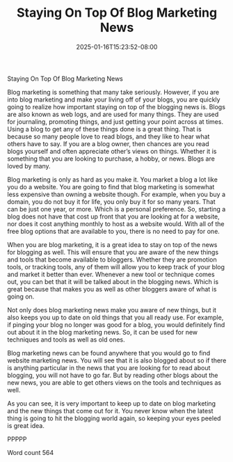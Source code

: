 ﻿---
title: "Staying On Top Of Blog Marketing News"
date: 2025-01-16T15:23:52-08:00
description: "TXT Tips for Web Success"
featured_image: "/images/TXT.jpg"
tags: ["TXT"]
---

Staying On Top Of Blog Marketing News

Blog marketing is something that many take seriously. However, if you are into blog marketing and make your living off of your blogs, you are quickly going to realize how important staying on top of the blogging news is. Blogs are also known as web logs, and are used for many things. They are used for journaling, promoting things, and just getting your point across at times. Using a blog to get any of these things done is a great thing. That is because so many people love to read blogs, and they like to hear what others have to say. If you are a blog owner, then chances are you read blogs yourself and often appreciate other’s views on things. Whether it is something that you are looking to purchase, a hobby, or news. Blogs are loved by many.

Blog marketing is only as hard as you make it. You market a blog a lot like you do a website. You are going to find that blog marketing is somewhat less expensive than owning a website though. For example, when you buy a domain, you do not buy it for life, you only buy it for so many years. That can be just one year, or more. Which is a personal preference. So, starting a blog does not have that cost up front that you are looking at for a website, nor does it cost anything monthly to host as a website would. With all of the free blog options that are available to you, there is no need to pay for one.

When you are blog marketing, it is a great idea to stay on top of the news for blogging as well. This will ensure that you are aware of the new things and tools that become available to bloggers. Whether they are promotion tools, or tracking tools, any of them will allow you to keep track of your blog and market it better than ever. Whenever a new tool or technique comes out, you can bet that it will be talked about in the blogging news. Which is great because that makes you as well as other bloggers aware of what is going on. 

Not only does blog marketing news make you aware of new things, but it also keeps you up to date on old things that you all ready use. For example, if pinging your blog no longer was good for a blog, you would definitely find out about it in the blog marketing news. So, it can be used for new techniques and tools as well as old ones.

Blog marketing news can be found anywhere that you would go to find website marketing news. You will see that it is also blogged about so if there is anything particular in the news that you are looking for to read about blogging, you will not have to go far. But by reading other blogs about the new news, you are able to get others views on the tools and techniques as well. 

As you can see, it is very important to keep up to date on blog marketing and the new things that come out for it. You never know when the latest thing is going to hit the blogging world again, so keeping your eyes peeled is great idea.

PPPPP

Word count 564
